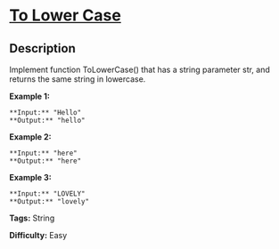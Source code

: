 # [To Lower Case][title]

## Description

Implement function ToLowerCase() that has a string parameter str, and returns
the same string in lowercase.



**Example 1:**

    
    
    **Input:** "Hello"
    **Output:** "hello"
    

**Example 2:**

    
    
    **Input:** "here"
    **Output:** "here"
    

**Example 3:**

    
    
    **Input:** "LOVELY"
    **Output:** "lovely"
    


**Tags:** String

**Difficulty:** Easy

[title]: https://leetcode.com/problems/to-lower-case

